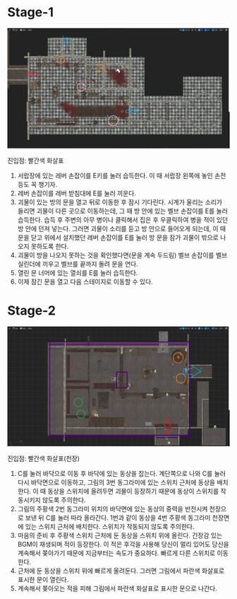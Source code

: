 # Stage-1

![](./images/Solution1.jpg)  

진입점: 빨간색 화살표  

1. 서랍장에 있는 레버 손잡이를 E키를 눌러 습득한다. 이 때 서랍장 왼쪽에 놓인 손전등도 꼭 챙기자.
1. 레버 손잡이를 레버 받침대에 E를 눌러 끼운다. 
1. 괴물이 있는 방의 문을 열고 뒤로 이동한 후 잠시 기다린다. 시계가 울리는 소리가 들리면 괴물이 다른 곳으로 이동하는데, 그 때 방 안에 있는 벨브 손잡이를 E를 눌러 습득한다. 습득 후 주변의 아무 병이나 클릭해서 집은 후 우클릭하여 병을 적이 있던 방 안에 던져 넣는다. 그러면 괴물이 소리를 듣고 방 안으로 들어오게 되는데, 이 때 문을 닫고 위에서 설치했던 레버 손잡이를 E를 눌러 방 문을 잠가 괴물이 밖으로 나오지 못하도록 한다.
1. 괴물이 방을 나오지 못하는 것을 확인했다면(문을 계속 두드림) 벨브 손잡이를 벨브 실린더에 끼우고 벨브를 끝까지 돌려 문을 연다.
1. 열린 문 너머에 있는 열쇠를 E를 눌러 습득한다.
1. 이제 잠긴 문을 열고 다음 스테이지로 이동할 수 있다.

# Stage-2

![](./images/Solution2.jpg)  

진입점: 빨간색 화살표(천장)

1. C를 눌러 바닥으로 이동 후 바닥에 있는 동상을 잡는다. 계단쪽으로 나와 C를 눌러 다시 바닥면으로 이동하고, 그림의 3번 동그라미에 있는 스위치 근처에 동상을 배치한다. 이 때 동상을 스위치에 올려두면 괴물이 등장하기 때문에 동상이 스위치를 작동시키지 않도록 주의한다.
1. 그림의 주황색 2번 동그라미 위치의 바닥면에 있는 동상의 중력을 반전시켜 천장으로 보낸 뒤 C를 눌러 따라 올라간다. 1번과 같이 동상을 4번 주황색 동그라미 천장면에 있는 스위치 근처에 배치한다. 스위치가 작동되지 않도록 주의한다.
1. 마음의 준비 후 주황색 스위치 근처에 둔 동상을 스위치 위에 올린다. 긴장감 있는 BGM이 재생되며 적이 등장한다. 이 적은 후각을 사용해 당신이 멀리 있어도 당신을 계속해서 쫒아가기 때문에 지금부터는 속도가 중요하다. 빠르게 다른 스위치로 이동한다.
1. 근처에 둔 동상을 스위치 위에 빠르게 올려둔다. 그러면 그림에서 파란색 화살표로 표시한 문이 열린다.
1. 계속해서 쫒아오는 적을 피해 그림에서 파란색 화살표로 표시한 문으로 나간다.